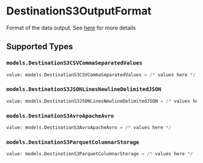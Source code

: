 # DestinationS3OutputFormat

Format of the data output. See <a href="https://docs.airbyte.com/integrations/destinations/s3/#supported-output-schema">here</a> for more details


## Supported Types

### `models.DestinationS3CSVCommaSeparatedValues`

```python
value: models.DestinationS3CSVCommaSeparatedValues = /* values here */
```

### `models.DestinationS3JSONLinesNewlineDelimitedJSON`

```python
value: models.DestinationS3JSONLinesNewlineDelimitedJSON = /* values here */
```

### `models.DestinationS3AvroApacheAvro`

```python
value: models.DestinationS3AvroApacheAvro = /* values here */
```

### `models.DestinationS3ParquetColumnarStorage`

```python
value: models.DestinationS3ParquetColumnarStorage = /* values here */
```


